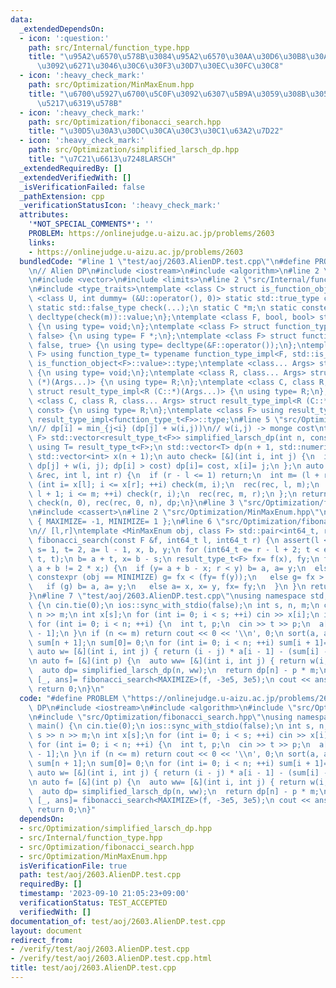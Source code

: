 ```yaml
---
data:
  _extendedDependsOn:
  - icon: ':question:'
    path: src/Internal/function_type.hpp
    title: "\u95A2\u6570\u578B\u3084\u95A2\u6570\u30AA\u30D6\u30B8\u30A7\u30AF\u30C8\
      \u3092\u6271\u3046\u30C6\u30F3\u30D7\u30EC\u30FC\u30C8"
  - icon: ':heavy_check_mark:'
    path: src/Optimization/MinMaxEnum.hpp
    title: "\u6700\u5927\u6700\u5C0F\u3092\u6307\u5B9A\u3059\u308B\u305F\u3081\u306E\
      \u5217\u6319\u578B"
  - icon: ':heavy_check_mark:'
    path: src/Optimization/fibonacci_search.hpp
    title: "\u30D5\u30A3\u30DC\u30CA\u30C3\u30C1\u63A2\u7D22"
  - icon: ':heavy_check_mark:'
    path: src/Optimization/simplified_larsch_dp.hpp
    title: "\u7C21\u6613\u7248LARSCH"
  _extendedRequiredBy: []
  _extendedVerifiedWith: []
  _isVerificationFailed: false
  _pathExtension: cpp
  _verificationStatusIcon: ':heavy_check_mark:'
  attributes:
    '*NOT_SPECIAL_COMMENTS*': ''
    PROBLEM: https://onlinejudge.u-aizu.ac.jp/problems/2603
    links:
    - https://onlinejudge.u-aizu.ac.jp/problems/2603
  bundledCode: "#line 1 \"test/aoj/2603.AlienDP.test.cpp\"\n#define PROBLEM \"https://onlinejudge.u-aizu.ac.jp/problems/2603\"\
    \n// Alien DP\n#include <iostream>\n#include <algorithm>\n#line 2 \"src/Optimization/simplified_larsch_dp.hpp\"\
    \n#include <vector>\n#include <limits>\n#line 2 \"src/Internal/function_type.hpp\"\
    \n#include <type_traits>\ntemplate <class C> struct is_function_object {\n template\
    \ <class U, int dummy= (&U::operator(), 0)> static std::true_type check(U *);\n\
    \ static std::false_type check(...);\n static C *m;\n static constexpr bool value=\
    \ decltype(check(m))::value;\n};\ntemplate <class F, bool, bool> struct function_type_impl\
    \ {\n using type= void;\n};\ntemplate <class F> struct function_type_impl<F, true,\
    \ false> {\n using type= F *;\n};\ntemplate <class F> struct function_type_impl<F,\
    \ false, true> {\n using type= decltype(&F::operator());\n};\ntemplate <class\
    \ F> using function_type_t= typename function_type_impl<F, std::is_function_v<F>,\
    \ is_function_object<F>::value>::type;\ntemplate <class... Args> struct result_type_impl\
    \ {\n using type= void;\n};\ntemplate <class R, class... Args> struct result_type_impl<R\
    \ (*)(Args...)> {\n using type= R;\n};\ntemplate <class C, class R, class... Args>\
    \ struct result_type_impl<R (C::*)(Args...)> {\n using type= R;\n};\ntemplate\
    \ <class C, class R, class... Args> struct result_type_impl<R (C::*)(Args...)\
    \ const> {\n using type= R;\n};\ntemplate <class F> using result_type_t= typename\
    \ result_type_impl<function_type_t<F>>::type;\n#line 5 \"src/Optimization/simplified_larsch_dp.hpp\"\
    \n// dp[i] = min_{j<i} (dp[j] + w(i,j))\n// w(i,j) -> monge cost\ntemplate <class\
    \ F> std::vector<result_type_t<F>> simplified_larsch_dp(int n, const F &w) {\n\
    \ using T= result_type_t<F>;\n std::vector<T> dp(n + 1, std::numeric_limits<T>::max());\n\
    \ std::vector<int> x(n + 1);\n auto check= [&](int i, int j) {\n  if (T cost=\
    \ dp[j] + w(i, j); dp[i] > cost) dp[i]= cost, x[i]= j;\n };\n auto rec= [&](auto\
    \ &rec, int l, int r) {\n  if (r - l <= 1) return;\n  int m= (l + r) / 2;\n  for\
    \ (int i= x[l]; i <= x[r]; ++i) check(m, i);\n  rec(rec, l, m);\n  for (int i=\
    \ l + 1; i <= m; ++i) check(r, i);\n  rec(rec, m, r);\n };\n return dp[0]= 0,\
    \ check(n, 0), rec(rec, 0, n), dp;\n}\n#line 3 \"src/Optimization/fibonacci_search.hpp\"\
    \n#include <cassert>\n#line 2 \"src/Optimization/MinMaxEnum.hpp\"\nenum MinMaxEnum\
    \ { MAXIMIZE= -1, MINIMIZE= 1 };\n#line 6 \"src/Optimization/fibonacci_search.hpp\"\
    \n// [l,r]\ntemplate <MinMaxEnum obj, class F> std::pair<int64_t, result_type_t<F>>\
    \ fibonacci_search(const F &f, int64_t l, int64_t r) {\n assert(l <= r);\n int64_t\
    \ s= 1, t= 2, a= l - 1, x, b, y;\n for (int64_t e= r - l + 2; t < e;) std::swap(s+=\
    \ t, t);\n b= a + t, x= b - s;\n result_type_t<F> fx= f(x), fy;\n for (bool g;\
    \ a + b != 2 * x;) {\n  if (y= a + b - x; r < y) b= a, a= y;\n  else {\n   if\
    \ constexpr (obj == MINIMIZE) g= fx < (fy= f(y));\n   else g= fx > (fy= f(y));\n\
    \   if (g) b= a, a= y;\n   else a= x, x= y, fx= fy;\n  }\n }\n return {x, fx};\n\
    }\n#line 7 \"test/aoj/2603.AlienDP.test.cpp\"\nusing namespace std;\nsigned main()\
    \ {\n cin.tie(0);\n ios::sync_with_stdio(false);\n int s, n, m;\n cin >> s >>\
    \ n >> m;\n int x[s];\n for (int i= 0; i < s; ++i) cin >> x[i];\n int a[n];\n\
    \ for (int i= 0; i < n; ++i) {\n  int t, p;\n  cin >> t >> p;\n  a[i]= t - x[p\
    \ - 1];\n }\n if (n <= m) return cout << 0 << '\\n', 0;\n sort(a, a + n);\n int\
    \ sum[n + 1];\n sum[0]= 0;\n for (int i= 0; i < n; ++i) sum[i + 1]= sum[i] + a[i];\n\
    \ auto w= [&](int i, int j) { return (i - j) * a[i - 1] - (sum[i] - sum[j]); };\n\
    \n auto f= [&](int p) {\n  auto ww= [&](int i, int j) { return w(i, j) + p; };\n\
    \  auto dp= simplified_larsch_dp(n, ww);\n  return dp[n] - p * m;\n };\n auto\
    \ [_, ans]= fibonacci_search<MAXIMIZE>(f, -3e5, 3e5);\n cout << ans << '\\n';\n\
    \ return 0;\n}\n"
  code: "#define PROBLEM \"https://onlinejudge.u-aizu.ac.jp/problems/2603\"\n// Alien\
    \ DP\n#include <iostream>\n#include <algorithm>\n#include \"src/Optimization/simplified_larsch_dp.hpp\"\
    \n#include \"src/Optimization/fibonacci_search.hpp\"\nusing namespace std;\nsigned\
    \ main() {\n cin.tie(0);\n ios::sync_with_stdio(false);\n int s, n, m;\n cin >>\
    \ s >> n >> m;\n int x[s];\n for (int i= 0; i < s; ++i) cin >> x[i];\n int a[n];\n\
    \ for (int i= 0; i < n; ++i) {\n  int t, p;\n  cin >> t >> p;\n  a[i]= t - x[p\
    \ - 1];\n }\n if (n <= m) return cout << 0 << '\\n', 0;\n sort(a, a + n);\n int\
    \ sum[n + 1];\n sum[0]= 0;\n for (int i= 0; i < n; ++i) sum[i + 1]= sum[i] + a[i];\n\
    \ auto w= [&](int i, int j) { return (i - j) * a[i - 1] - (sum[i] - sum[j]); };\n\
    \n auto f= [&](int p) {\n  auto ww= [&](int i, int j) { return w(i, j) + p; };\n\
    \  auto dp= simplified_larsch_dp(n, ww);\n  return dp[n] - p * m;\n };\n auto\
    \ [_, ans]= fibonacci_search<MAXIMIZE>(f, -3e5, 3e5);\n cout << ans << '\\n';\n\
    \ return 0;\n}"
  dependsOn:
  - src/Optimization/simplified_larsch_dp.hpp
  - src/Internal/function_type.hpp
  - src/Optimization/fibonacci_search.hpp
  - src/Optimization/MinMaxEnum.hpp
  isVerificationFile: true
  path: test/aoj/2603.AlienDP.test.cpp
  requiredBy: []
  timestamp: '2023-09-10 21:05:23+09:00'
  verificationStatus: TEST_ACCEPTED
  verifiedWith: []
documentation_of: test/aoj/2603.AlienDP.test.cpp
layout: document
redirect_from:
- /verify/test/aoj/2603.AlienDP.test.cpp
- /verify/test/aoj/2603.AlienDP.test.cpp.html
title: test/aoj/2603.AlienDP.test.cpp
---
```

